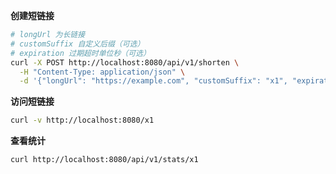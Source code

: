 **创建短链接**

```sh
# longUrl 为长链接
# customSuffix 自定义后缀（可选）
# expiration 过期超时单位秒（可选）
curl -X POST http://localhost:8080/api/v1/shorten \
  -H "Content-Type: application/json" \
  -d '{"longUrl": "https://example.com", "customSuffix": "x1", "expiration": 60}'
```

**访问短链接**

```sh
curl -v http://localhost:8080/x1
```

**查看统计**

```sh
curl http://localhost:8080/api/v1/stats/x1
```

